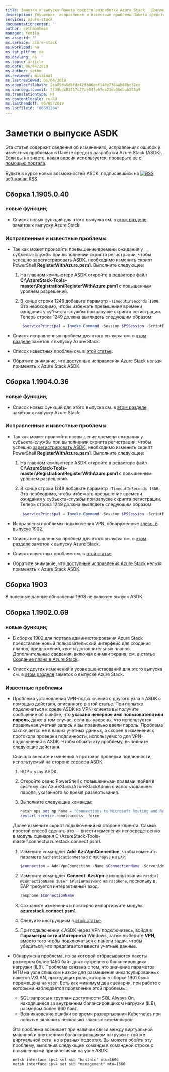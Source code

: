 ```yaml
---
title: Заметки к выпуску Пакета средств разработки Azure Stack | Документация Майкрософт
description: Улучшения, исправления и известные проблемы Пакета средств разработки Azure Stack.
services: azure-stack
documentationcenter: ''
author: sethmanheim
manager: femila
ms.assetid: ''
ms.service: azure-stack
ms.workload: na
ms.tgt_pltfrm: na
ms.devlang: na
ms.topic: article
ms.date: 06/04/2019
ms.author: sethm
ms.reviewer: misainat
ms.lastreviewed: 06/04/2019
ms.openlocfilehash: 2ca85da5d9fde42fb06eef149e7304ab08bc32ee
ms.sourcegitcommit: 7f39bdc83717c27de54fe67eb23eb55dbab258a9
ms.translationtype: HT
ms.contentlocale: ru-RU
ms.lasthandoff: 06/05/2019
ms.locfileid: "66691204"
---
```

# <a name="asdk-release-notes"></a>Заметки о выпуске ASDK

Эта статья содержит сведения об изменениях, исправлениях ошибок и известных проблемах в Пакете средств разработки Azure Stack (ASDK). Если вы не знаете, какая версия используется, проверьте ее [с помощью портала](../operator/azure-stack-updates.md#determine-the-current-version).

Будьте в курсе новых возможностей ASDK, подписавшись на [![RSS](./media/asdk-release-notes/feed-icon-14x14.png)](https://docs.microsoft.com/api/search/rss?search=Azure+Stack+Development+Kit+release+notes&locale=en-us#) [веб-канал RSS](https://docs.microsoft.com/api/search/rss?search=Azure+Stack+Development+Kit+release+notes&locale=en-us#).

## <a name="build-11905040"></a>Сборка 1.1905.0.40

<!-- ### Changes -->

### <a name="new-features"></a>новые функции;

- Список новых функций для этого выпуска см. в [этом разделе](../operator/azure-stack-release-notes-1905.md#whats-in-this-update) заметок к выпуску Azure Stack.

### <a name="fixed-and-known-issues"></a>Исправленные и известные проблемы

- Так как может произойти превышение времени ожидания у субъекта-службы при выполнении скрипта регистрации, чтобы успешно [зарегистрировать ASDK](asdk-register.md), необходимо изменить скрипт PowerShell **RegisterWithAzure.psm1**. Выполните следующее:

  1. На главном компьютере ASDK откройте в редакторе файл **C:\AzureStack-Tools-master\Registration\RegisterWithAzure.psm1** с повышенным уровнем разрешений.
  2. В конце строки 1249 добавьте параметр `-TimeoutInSeconds 1800`. Это необходимо, чтобы избежать превышение времени ожидания у субъекта-службы при запуске скрипта регистрации. Теперь строка 1249 должна выглядеть следующим образом:

     ```powershell
      $servicePrincipal = Invoke-Command -Session $PSSession -ScriptBlock { New-AzureBridgeServicePrincipal -RefreshToken $using:RefreshToken -AzureEnvironment $using:AzureEnvironmentName -TenantId $using:TenantId -TimeoutInSeconds 1800 }
      ```

- Список исправленных проблем для этого выпуска см. в [этом разделе](../operator/azure-stack-release-notes-1905.md#fixes) заметок к выпуску Azure Stack.
- Список известных проблем см. в [этой статье](../operator/azure-stack-release-notes-known-issues-1905.md).
- Обратите внимание, что [доступные исправления Azure Stack](../operator/azure-stack-release-notes-1905.md#hotfixes) нельзя применять к Azure Stack ASDK.

## <a name="build-11904036"></a>Сборка 1.1904.0.36

<!-- ### Changes -->

### <a name="new-features"></a>новые функции;

- Список новых функций для этого выпуска см. в [этом разделе](../operator/azure-stack-release-notes-1904.md#whats-in-this-update) заметок к выпуску Azure Stack.

### <a name="fixed-and-known-issues"></a>Исправленные и известные проблемы

- Так как может произойти превышение времени ожидания у субъекта-службы при выполнении скрипта регистрации, чтобы успешно [зарегистрировать ASDK](asdk-register.md), необходимо изменить скрипт PowerShell **RegisterWithAzure.psm1**. Выполните следующее:

  1. На главном компьютере ASDK откройте в редакторе файл **C:\AzureStack-Tools-master\Registration\RegisterWithAzure.psm1** с повышенным уровнем разрешений.
  2. В конце строки 1249 добавьте параметр `-TimeoutInSeconds 1800`. Это необходимо, чтобы избежать превышение времени ожидания у субъекта-службы при запуске скрипта регистрации. Теперь строка 1249 должна выглядеть следующим образом:

     ```powershell
      $servicePrincipal = Invoke-Command -Session $PSSession -ScriptBlock { New-AzureBridgeServicePrincipal -RefreshToken $using:RefreshToken -AzureEnvironment $using:AzureEnvironmentName -TenantId $using:TenantId -TimeoutInSeconds 1800 }
      ```

- Исправлены проблемы подключения VPN, обнаруженные [здесь, в выпуске 1902](#known-issues).

- Список исправленных проблем для этого выпуска см. в [этом разделе](../operator/azure-stack-release-notes-1904.md#fixes) заметок к выпуску Azure Stack.
- Список известных проблем см. в [этой статье](../operator/azure-stack-release-notes-known-issues-1904.md).
- Обратите внимание, что [доступные исправления Azure Stack](../operator/azure-stack-release-notes-1904.md#hotfixes) нельзя применять к Azure Stack ASDK.

## <a name="build-1903"></a>Сборка 1903

В полезные данные обновления 1903 не включен выпуск ASDK.

## <a name="build-11902069"></a>Сборка 1.1902.0.69

### <a name="new-features"></a>новые функции;

- В сборке 1902 для портала администрирования Azure Stack представлен новый пользовательский интерфейс для создания планов, предложений, квот и дополнительных планов. Дополнительные сведения, включая снимки экрана, см. в статье [Создание плана в Azure Stack](../operator/azure-stack-create-plan.md).

- Список других изменений и усовершенствований для этого выпуска см. в [этом разделе](../operator/azure-stack-update-1902.md#improvements) заметок о выпуске Azure Stack.

<!-- ### New features

- For a list of new features in this release, see [this section](../operator/azure-stack-update-1902.md#new-features) of the Azure Stack release notes.

### Fixed and known issues

- For a list of issues fixed in this release, see [this section](../operator/azure-stack-update-1902.md#fixed-issues) of the Azure Stack release notes. For a list of known issues, see [this section](../operator/azure-stack-update-1902.md#known-issues-post-installation).
- Note that [available Azure Stack hotfixes](../operator/azure-stack-update-1902.md#azure-stack-hotfixes) are not applicable to the Azure Stack ASDK. -->

### <a name="known-issues"></a>Известные проблемы

- Проблема установления VPN-подключения с другого узла в ASDK с помощью действия, описанного в [этой статье](asdk-connect.md). При попытке подключиться к среде ASDK из VPN-клиента вы получите сообщение об ошибке, что **указано неверное имя пользователя или пароль**, даже в том случае, если вы уверены, что используется правильная учетная запись и вы правильно ввели пароль. Проблема заключается не в ваших учетных данных, а скорее в изменениях протокола проверки подлинности, используемого для VPN-подключения в ASDK. Чтобы обойти эту проблему, выполните следующие действия.

   Сначала внесите изменения в протокол проверки подлинности, используемый на стороне сервера ASDK.

   1. RDP к узлу ASDK.
   2. Откройте сеанс PowerShell с повышенными правами, войдя в систему как AzureStack\AzureStackAdmin c использованием пароля, указанного во время развертывания.
   3. Выполните следующие команды:

      ```powershell
      netsh nps set np name = "Connections to Microsoft Routing and Remote Access server" profileid = "0x100a" profiledata = "1A000000000000000000000000000000" profileid = "0x1009" profiledata = "0x5"
      restart-service remoteaccess -force
      ```

   Далее измените скрипт подключений на стороне клиента. Самый простой способ сделать это — внести изменения непосредственно в модуль сценария C:\AzureStack-Tools-master\connect\azurestack.connect.psm1.

   1. Измените командлет **Add-AzsVpnConnection**, чтобы изменить параметр `AuthenticationMethod` с `MsChapv2` на `EAP`.

      ```powershell
      $connection = Add-VpnConnection -Name $ConnectionName -ServerAddress $ServerAddress -TunnelType L2tp -EncryptionLevel Required -AuthenticationMethod Eap -L2tpPsk $PlainPassword -Force -RememberCredential -PassThru -SplitTunneling
      ```

   2. Измените командлет **Connect-AzsVpn** с использования `rasdial @ConnectionName $User $PlainPassword` на `rasphone`, поскольку в EAP требуется интерактивный вход.

      ```powershell
      rasphone $ConnectionName
      ```

   3. Сохраните изменения и повторно импортируйте модуль **azurestack.connect.psm1**.
   4. Следуйте инструкциям в [этой статье](asdk-connect.md#set-up-vpn-connectivity).
   5. При подключении к ASDK через VPN подключитесь, войдя в **Параметры сети и Интернета** Windows, затем выберите **VPN**, вместо того чтобы подключаться с панели задач, чтобы убедиться, что предлагается ввести учетные данные.

- Обнаружена проблема, из-за которой отбрасываются пакеты размером более 1450 байт для внутреннего балансировщика нагрузки (ILB). Проблема связана с тем, что значение параметра MTU на узле слишком низкое для размещения инкапсулированных пакетов VXLAN, проходящих роль, которая в сборке 1901 была перемещена на узел. Есть как минимум два сценария, при работе с которыми наблюдается проявление этой проблемы:

  - SQL-запросы к группам доступности SQL Always On, находящиеся за внутренним балансировщиком нагрузки (ILB), размером более 660 байт.
  - Возникновение ошибки во время развертывания Kubernetes при попытке включить несколько главных экземпляров.  

  Эта проблема возникает при наличии связи между виртуальной машиной и внутренним балансировщиком нагрузки в той же виртуальной сети, но в разных подсетях. Вы можете обойти эту проблему, выполнив следующие команды в командной строке с повышенными привилегиями на узле ASDK:

  ```shell
  netsh interface ipv4 set sub "hostnic" mtu=1660
  netsh interface ipv4 set sub "management" mtu=1660
  ```

